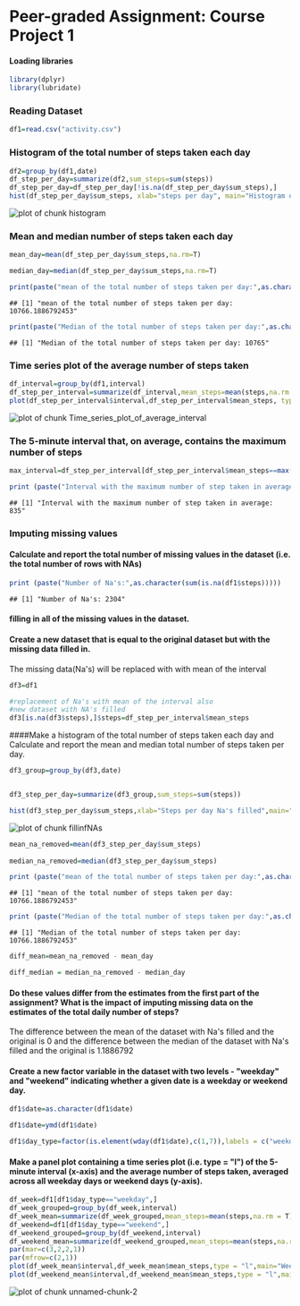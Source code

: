 

Peer-graded Assignment: Course Project 1
======================

#### Loading libraries


```r
library(dplyr)
library(lubridate)
```

### Reading Dataset


```r
df1=read.csv("activity.csv")
```

### Histogram of the total number of steps taken each day


```r
df2=group_by(df1,date)
df_step_per_day=summarize(df2,sum_steps=sum(steps))
df_step_per_day=df_step_per_day[!is.na(df_step_per_day$sum_steps),]
hist(df_step_per_day$sum_steps, xlab="steps per day", main="Histogram of the total number of steps taken each day")
```

![plot of chunk histogram](figs/histogram-1.png)

### Mean and median number of steps taken each day



```r
mean_day=mean(df_step_per_day$sum_steps,na.rm=T)

median_day=median(df_step_per_day$sum_steps,na.rm=T)

print(paste("mean of the total number of steps taken per day:",as.character(mean_day)))
```

```
## [1] "mean of the total number of steps taken per day: 10766.1886792453"
```

```r
print(paste("Median of the total number of steps taken per day:",as.character(median_day)))
```

```
## [1] "Median of the total number of steps taken per day: 10765"
```


### Time series plot of the average number of steps taken


```r
df_interval=group_by(df1,interval)
df_step_per_interval=summarize(df_interval,mean_steps=mean(steps,na.rm = T))
plot(df_step_per_interval$interval,df_step_per_interval$mean_steps, type = "l",xlab= "5-min interval", ylab= "mean of steps taken" )
```

![plot of chunk Time_series_plot_of_average_interval](figs/Time_series_plot_of_average_interval-1.png)


### The 5-minute interval that, on average, contains the maximum number of steps


```r
max_interval=df_step_per_interval[df_step_per_interval$mean_steps==max(df_step_per_interval$mean_steps),]$interval

print (paste("Interval with the maximum number of step taken in average:",as.character(max_interval)))
```

```
## [1] "Interval with the maximum number of step taken in average: 835"
```



### Imputing missing values

####  Calculate and report the total number of missing values in the dataset (i.e. the total number of rows with NAs)



```r
print (paste("Number of Na's:",as.character(sum(is.na(df1$steps)))))
```

```
## [1] "Number of Na's: 2304"
```


####  filling in all of the missing values in the dataset. 
#### Create a new dataset that is equal to the original dataset but with the missing data filled in.
The missing data(Na's) will be replaced with with mean of the interval


```r
df3=df1

#replacement of Na's with mean of the interval also
#new dataset with NA's filled
df3[is.na(df3$steps),]$steps=df_step_per_interval$mean_steps
```


####Make a histogram of the total number of steps taken each day and Calculate and report the mean and median total number of steps taken per day.


```r
df3_group=group_by(df3,date)


df3_step_per_day=summarize(df3_group,sum_steps=sum(steps))

hist(df3_step_per_day$sum_steps,xlab="Steps per day Na's filled",main="Histogram of the total number of steps taken each day with Na's filled")
```

![plot of chunk fillinfNAs](figs/fillinfNAs-1.png)

```r
mean_na_removed=mean(df3_step_per_day$sum_steps)
   
median_na_removed=median(df3_step_per_day$sum_steps)

print (paste("mean of the total number of steps taken per day:",as.character(mean_na_removed)))
```

```
## [1] "mean of the total number of steps taken per day: 10766.1886792453"
```

```r
print (paste("Median of the total number of steps taken per day:",as.character(median_na_removed)))
```

```
## [1] "Median of the total number of steps taken per day: 10766.1886792453"
```

```r
diff_mean=mean_na_removed - mean_day

diff_median = median_na_removed - median_day
```

#### Do these values differ from the estimates from the first part of the assignment? What is the impact of imputing missing data on the estimates of the total daily number of steps?

The difference between the mean of the dataset with Na's filled and the original is 0 and the difference between the median of the dataset with Na's filled and the original is 1.1886792


#### Create a new factor variable in the dataset with two levels - "weekday" and "weekend" indicating whether a given date is a weekday or weekend day.


```r
df1$date=as.character(df1$date)

df1$date=ymd(df1$date)

df1$day_type=factor(is.element(wday(df1$date),c(1,7)),labels = c("weekday","weekend"))
```


#### Make a panel plot containing a time series plot (i.e. type = "l") of the 5-minute interval (x-axis) and the average number of steps taken, averaged across all weekday days or weekend days (y-axis).

```r
df_week=df1[df1$day_type=="weekday",]
df_week_grouped=group_by(df_week,interval)
df_week_mean=summarize(df_week_grouped,mean_steps=mean(steps,na.rm = T))
df_weekend=df1[df1$day_type=="weekend",]
df_weekend_grouped=group_by(df_weekend,interval)
df_weekend_mean=summarize(df_weekend_grouped,mean_steps=mean(steps,na.rm = T))
par(mar=c(3,2,2,1))
par(mfrow=c(2,1))
plot(df_week_mean$interval,df_week_mean$mean_steps,type = "l",main="Week")
plot(df_weekend_mean$interval,df_weekend_mean$mean_steps,type = "l",main="Weekend")
```

![plot of chunk unnamed-chunk-2](figs/unnamed-chunk-2-1.png)

